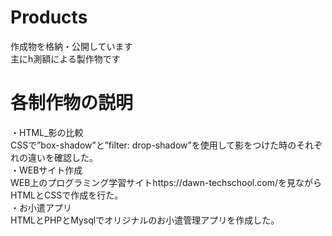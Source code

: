 # Products
作成物を格納・公開しています<br>
主にh測額による製作物です

# 各制作物の説明
・HTML_影の比較  
  CSSで”box-shadow”と”filter: drop-shadow”を使用して影をつけた時のそれぞれの違いを確認した。  
・WEBサイト作成  
  WEB上のプログラミング学習サイトhttps://dawn-techschool.com/を見ながらHTMLとCSSで作成を行た。  
・お小遣アプリ  
  HTMLとPHPとMysqlでオリジナルのお小遣管理アプリを作成した。  
